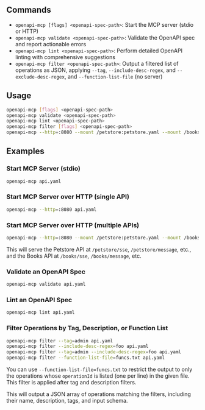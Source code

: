 ## Commands

- `openapi-mcp [flags] <openapi-spec-path>`: Start the MCP server (stdio or HTTP)
- `openapi-mcp validate <openapi-spec-path>`: Validate the OpenAPI spec and report actionable errors
- `openapi-mcp lint <openapi-spec-path>`: Perform detailed OpenAPI linting with comprehensive suggestions
- `openapi-mcp filter <openapi-spec-path>`: Output a filtered list of operations as JSON, applying `--tag`, `--include-desc-regex`, and `--exclude-desc-regex`, and `--function-list-file` (no server)

## Usage

```sh
openapi-mcp [flags] <openapi-spec-path>
openapi-mcp validate <openapi-spec-path>
openapi-mcp lint <openapi-spec-path>
openapi-mcp filter [flags] <openapi-spec-path>
openapi-mcp --http=:8080 --mount /petstore:petstore.yaml --mount /books:books.yaml
```

## Examples

### Start MCP Server (stdio)
```sh
openapi-mcp api.yaml
```

### Start MCP Server over HTTP (single API)
```sh
openapi-mcp --http=:8080 api.yaml
```

### Start MCP Server over HTTP (multiple APIs)
```sh
openapi-mcp --http=:8080 --mount /petstore:petstore.yaml --mount /books:books.yaml
```
This will serve the Petstore API at `/petstore/sse`, `/petstore/message`, etc., and the Books API at `/books/sse`, `/books/message`, etc.

### Validate an OpenAPI Spec
```sh
openapi-mcp validate api.yaml
```

### Lint an OpenAPI Spec
```sh
openapi-mcp lint api.yaml
```

### Filter Operations by Tag, Description, or Function List
```sh
openapi-mcp filter --tag=admin api.yaml
openapi-mcp filter --include-desc-regex=foo api.yaml
openapi-mcp filter --tag=admin --include-desc-regex=foo api.yaml
openapi-mcp filter --function-list-file=funcs.txt api.yaml
```
You can use `--function-list-file=funcs.txt` to restrict the output to only the operations whose `operationId` is listed (one per line) in the given file. This filter is applied after tag and description filters.

This will output a JSON array of operations matching the filters, including their name, description, tags, and input schema. 